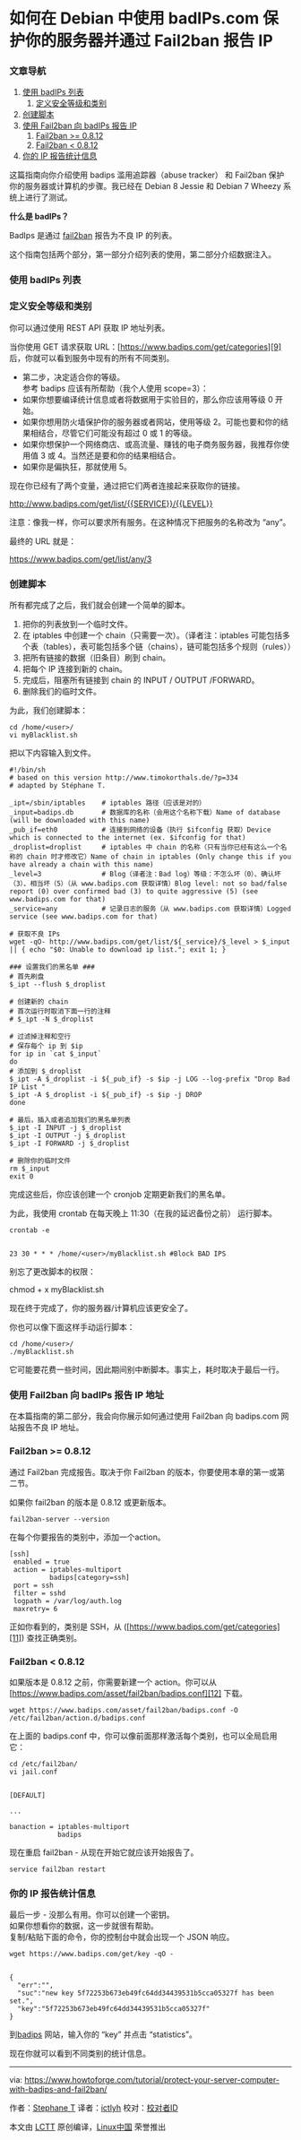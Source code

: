 如何在 Debian 中使用 badIPs.com 保护你的服务器并通过 Fail2ban 报告 IP
============================================================

### 文章导航

1.	[使用 badIPs 列表][4]
	1.	[定义安全等级和类别][1]
2.	[创建脚本][5]
3.	[使用 Fail2ban 向 badIPs 报告 IP][6]
	1.	[Fail2ban >= 0.8.12][2]
	2.	[Fail2ban < 0.8.12][3]
4.	[你的 IP 报告统计信息][7]

这篇指南向你介绍使用 badips 滥用追踪器（abuse tracker） 和 Fail2ban 保护你的服务器或计算机的步骤。我已经在 Debian 8 Jessie 和 Debian 7 Wheezy 系统上进行了测试。

**什么是 badIPs？**

BadIps 是通过 [fail2ban][8] 报告为不良 IP 的列表。

这个指南包括两个部分，第一部分介绍列表的使用，第二部分介绍数据注入。

### 使用 badIPs 列表

### 定义安全等级和类别

你可以通过使用 REST API 获取 IP 地址列表。

当你使用 GET 请求获取 URL：[https://www.badips.com/get/categories][9] 后，你就可以看到服务中现有的所有不同类别。

*	第二步，决定适合你的等级。  
	参考 badips 应该有所帮助（我个人使用 scope=3）：
*	如果你想要编译统计信息或者将数据用于实验目的，那么你应该用等级 0 开始。
*	如果你想用防火墙保护你的服务器或者网站，使用等级 2。可能也要和你的结果相结合，尽管它们可能没有超过 0 或 1 的等级。
*	如果你想保护一个网络商店、或高流量、赚钱的电子商务服务器，我推荐你使用值 3 或 4。当然还是要和你的结果相结合。
*	如果你是偏执狂，那就使用 5。

现在你已经有了两个变量，通过把它们两者连接起来获取你的链接。

http://www.badips.com/get/list/{{SERVICE}}/{{LEVEL}}

注意：像我一样，你可以要求所有服务。在这种情况下把服务的名称改为 “any”。

最终的 URL 就是：

https://www.badips.com/get/list/any/3

### 创建脚本

所有都完成了之后，我们就会创建一个简单的脚本。

1.	把你的列表放到一个临时文件。
2.	在 iptables 中创建一个 chain（只需要一次）。（译者注：iptables 可能包括多个表（tables），表可能包括多个链（chains），链可能包括多个规则（rules））
3.	把所有链接的数据（旧条目）刷到 chain。
4.	把每个 IP 连接到新的 chain。
5.	完成后，阻塞所有链接到 chain 的 INPUT / OUTPUT /FORWARD。
6.	删除我们的临时文件。

为此，我们创建脚本：

	cd /home/<user>/
	vi myBlacklist.sh

把以下内容输入到文件。


	#!/bin/sh
	# based on this version http://www.timokorthals.de/?p=334
	# adapted by Stéphane T.
	
	_ipt=/sbin/iptables    # iptables 路径（应该是对的）
	_input=badips.db       # 数据库的名称（会用这个名称下载）Name of database (will be downloaded with this name)
	_pub_if=eth0           # 连接到网络的设备（执行 $ifconfig 获取）Device which is connected to the internet (ex. $ifconfig for that)
	_droplist=droplist     # iptables 中 chain 的名称（只有当你已经有这么一个名称的 chain 时才修改它）Name of chain in iptables (Only change this if you have already a chain with this name)
	_level=3               # Blog（译者注：Bad log）等级：不怎么坏（0）、确认坏（3）、相当坏（5）（从 www.badips.com 获取详情）Blog level: not so bad/false report (0) over confirmed bad (3) to quite aggressive (5) (see www.badips.com for that)
	_service=any           # 记录日志的服务（从 www.badips.com 获取详情）Logged service (see www.badips.com for that)
	
	# 获取不良 IPs
	wget -qO- http://www.badips.com/get/list/${_service}/$_level > $_input || { echo "$0: Unable to download ip list."; exit 1; }
	
	### 设置我们的黑名单 ###
	# 首先刷盘
	$_ipt --flush $_droplist
	
	# 创建新的 chain
	# 首次运行时取消下面一行的注释
	# $_ipt -N $_droplist
	
	# 过滤掉注释和空行
	# 保存每个 ip 到 $ip
	for ip in `cat $_input`
	do
	# 添加到 $_droplist
	$_ipt -A $_droplist -i ${_pub_if} -s $ip -j LOG --log-prefix "Drop Bad IP List "
	$_ipt -A $_droplist -i ${_pub_if} -s $ip -j DROP
	done
	
	# 最后，插入或者追加我们的黑名单列表
	$_ipt -I INPUT -j $_droplist
	$_ipt -I OUTPUT -j $_droplist
	$_ipt -I FORWARD -j $_droplist
	
	# 删除你的临时文件
	rm $_input
	exit 0


完成这些后，你应该创建一个 cronjob 定期更新我们的黑名单。

为此，我使用 crontab 在每天晚上 11:30（在我的延迟备份之前） 运行脚本。

	crontab -e


	23 30 * * * /home/<user>/myBlacklist.sh #Block BAD IPS


别忘了更改脚本的权限：

chmod + x myBlacklist.sh

现在终于完成了，你的服务器/计算机应该更安全了。

你也可以像下面这样手动运行脚本：

	cd /home/<user>/
	./myBlacklist.sh

它可能要花费一些时间，因此期间别中断脚本。事实上，耗时取决于最后一行。

### 使用 Fail2ban 向 badIPs 报告 IP 地址

在本篇指南的第二部分，我会向你展示如何通过使用 Fail2ban 向 badips.com 网站报告不良 IP 地址。

### Fail2ban >= 0.8.12

通过 Fail2ban 完成报告。取决于你 Fail2ban 的版本，你要使用本章的第一或第二节。

如果你 fail2ban 的版本是 0.8.12 或更新版本。

	fail2ban-server --version

在每个你要报告的类别中，添加一个action。


	[ssh]
	 enabled = true
	 action = iptables-multiport
	          badips[category=ssh]
	 port = ssh
	 filter = sshd
	 logpath = /var/log/auth.log
	 maxretry= 6


正如你看到的，类别是 SSH，从 ([https://www.badips.com/get/categories][11]) 查找正确类别。

### Fail2ban < 0.8.12

如果版本是 0.8.12 之前，你需要新建一个 action。你可以从 [https://www.badips.com/asset/fail2ban/badips.conf][12] 下载。

	wget https://www.badips.com/asset/fail2ban/badips.conf -O /etc/fail2ban/action.d/badips.conf

在上面的 badips.conf 中，你可以像前面那样激活每个类别，也可以全局启用它：

	cd /etc/fail2ban/
	vi jail.conf


	[DEFAULT]
	
	...
	
	banaction = iptables-multiport
	            badips
	

现在重启 fail2ban - 从现在开始它就应该开始报告了。

	service fail2ban restart

### 你的 IP 报告统计信息

最后一步 - 没那么有用。你可以创建一个密钥。  
如果你想看你的数据，这一步就很有帮助。  
复制/粘贴下面的命令，你的控制台中就会出现一个 JSON 响应。

	wget https://www.badips.com/get/key -qO -


	{
	  "err":"",
	  "suc":"new key 5f72253b673eb49fc64dd34439531b5cca05327f has been set.",
	  "key":"5f72253b673eb49fc64dd34439531b5cca05327f"
	}


到[badips][13] 网站，输入你的 “key” 并点击 “statistics”。

现在你就可以看到不同类别的统计信息。

--------------------------------------------------------------------------------

via: https://www.howtoforge.com/tutorial/protect-your-server-computer-with-badips-and-fail2ban/

作者：[Stephane T][a]
译者：[ictlyh](https://github.com/ictlyh)
校对：[校对者ID](https://github.com/校对者ID)

本文由 [LCTT](https://github.com/LCTT/TranslateProject) 原创编译，[Linux中国](https://linux.cn/) 荣誉推出

[a]:https://www.howtoforge.com/tutorial/protect-your-server-computer-with-badips-and-fail2ban/
[1]:https://www.howtoforge.com/tutorial/protect-your-server-computer-with-badips-and-fail2ban/#define-your-security-level-and-category
[2]:https://www.howtoforge.com/tutorial/protect-your-server-computer-with-badips-and-fail2ban/#failban-gt-
[3]:https://www.howtoforge.com/tutorial/protect-your-server-computer-with-badips-and-fail2ban/#failban-ltnbsp
[4]:https://www.howtoforge.com/tutorial/protect-your-server-computer-with-badips-and-fail2ban/#use-the-badips-list
[5]:https://www.howtoforge.com/tutorial/protect-your-server-computer-with-badips-and-fail2ban/#lets-create-the-script
[6]:https://www.howtoforge.com/tutorial/protect-your-server-computer-with-badips-and-fail2ban/#report-ip-addresses-to-badips-with-failban
[7]:https://www.howtoforge.com/tutorial/protect-your-server-computer-with-badips-and-fail2ban/#statistics-of-your-ip-reporting
[8]:http://www.fail2ban.org/
[9]:https://www.badips.com/get/categories
[10]:http://www.timokorthals.de/?p=334
[11]:https://www.badips.com/get/categories
[12]:https://www.badips.com/asset/fail2ban/badips.conf
[13]:https://www.badips.com/
